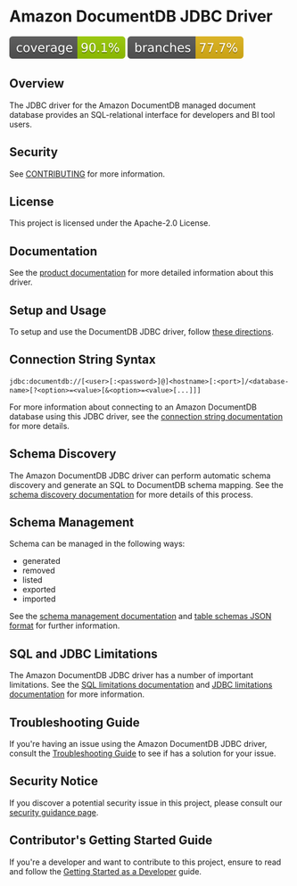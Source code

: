 ﻿# Amazon DocumentDB JDBC Driver
![Code Coverage Instructions](./.github/badges/jacoco.svg)
![Code Coverage Branches](./.github/badges/branches.svg)

## Overview

The JDBC driver for the Amazon DocumentDB managed document database provides an 
SQL-relational interface for developers and BI tool users.

## Security

See [CONTRIBUTING](CONTRIBUTING.md#security-issue-notifications) for more information.

## License

This project is licensed under the Apache-2.0 License.

## Documentation

See the [product documentation](src/markdown/index.md) for more detailed information about this driver.

## Setup and Usage

To setup and use the DocumentDB JDBC driver, follow [these directions](src/markdown/setup/setup.md).

## Connection String Syntax

```
jdbc:documentdb://[<user>[:<password>]@]<hostname>[:<port>]/<database-name>[?<option>=<value>[&<option>=<value>[...]]]
```

For more information about connecting to an Amazon DocumentDB database using this JDBC driver, see
the [connection string documentation](src/markdown/setup/connection-string.md) for more details.

## Schema Discovery

The Amazon DocumentDB JDBC driver can perform automatic schema discovery and generate an SQL to 
DocumentDB schema mapping. See the [schema discovery documentation](src/markdown/schema/schema-discovery.md) 
for more details of this process.

## Schema Management

Schema can be managed in the following ways:

- generated
- removed
- listed
- exported
- imported
  
See the [schema management documentation](src/markdown/schema/manage-schema-cli.md) and 
[table schemas JSON format](src/markdown/schema/table-schemas-json-format.md) for further 
information.

## SQL and JDBC Limitations

The Amazon DocumentDB JDBC driver has a number of important limitations. See the
[SQL limitations documentation](src/markdown/sql/sql-limitations.md) and
[JDBC limitations documentation](src/markdown/jdbc/jdbc-limitations.md) for more information.


## Troubleshooting Guide

If you're having an issue using the Amazon DocumentDB JDBC driver, consult the 
[Troubleshooting Guide](src/markdown/support/troubleshooting-guide.md) to see if has a solution for 
your issue.

## Security Notice

If you discover a potential security issue in this project, please consult our [security guidance page](SECURITY.md).

## Contributor's Getting Started Guide

If you're a developer and want to contribute to this project, ensure to read and follow the
[Getting Started as a Developer](GETTING_STARTED.md) guide.
